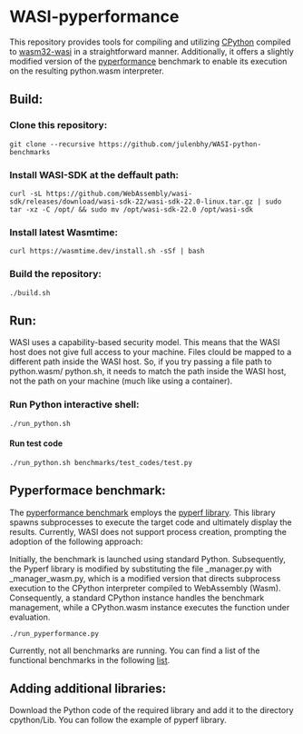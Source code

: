 # WASI-pyperformance

This repository provides tools for compiling and utilizing [CPython](https://github.com/python/cpython) compiled to [wasm32-wasi](https://github.com/WebAssembly/WASI) in a straightforward manner. Additionally, it offers a slightly modified version of the [pyperformance](https://github.com/python/pyperformance) benchmark to enable its execution on the resulting python.wasm interpreter.

## Build:

### Clone this repository:

    git clone --recursive https://github.com/julenbhy/WASI-python-benchmarks

### Install WASI-SDK at the deffault path:
    curl -sL https://github.com/WebAssembly/wasi-sdk/releases/download/wasi-sdk-22/wasi-sdk-22.0-linux.tar.gz | sudo tar -xz -C /opt/ && sudo mv /opt/wasi-sdk-22.0 /opt/wasi-sdk

### Install latest Wasmtime:
    curl https://wasmtime.dev/install.sh -sSf | bash


### Build the repository:
    ./build.sh


## Run:

WASI uses a capability-based security model. This means that the WASI host does not give full access to your machine. Files clould be mapped to a different path inside the WASI host. So, if you try passing a file path to python.wasm/ python.sh, it needs to match the path inside the WASI host, not the path on your machine (much like using a container).

### Run Python interactive shell:

    ./run_python.sh 

#### Run test code

    ./run_python.sh benchmarks/test_codes/test.py

## Pyperformace benchmark:

The [pyperformance benchmark](https://github.com/python/pyperformance) employs the [pyperf library](https://github.com/psf/pyperf). This library spawns subprocesses to execute the target code and ultimately display the results. Currently, WASI does not support process creation, prompting the adoption of the following approach:

Initially, the benchmark is launched using standard Python. Subsequently, the Pyperf library is modified by substituting the file _manager.py with _manager_wasm.py, which is a modified version that directs subprocess execution to the CPython interpreter compiled to WebAssembly (Wasm). Consequently, a standard CPython instance handles the benchmark management, while a CPython.wasm instance executes the function under evaluation.

    ./run_pyperformance.py

Currently, not all benchmarks are running. You can find a list of the functional benchmarks in the following [list](https://github.com/julenbhy/WASI-pyperformance/blob/main/benchmarks/pyperformance/benchmark_list.md).

## Adding additional libraries:
Download the Python code of the required library and add it to the directory cpython/Lib. You can follow the example of pyperf library.

